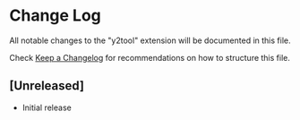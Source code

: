 # Change Log

All notable changes to the "y2tool" extension will be documented in this file.

Check [Keep a Changelog](http://keepachangelog.com/) for recommendations on how to structure this file.

## [Unreleased]

- Initial release